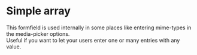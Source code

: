 # Simple array

This formfield is used internally in some places like entering mime-types in the media-picker options.  
Useful if you want to let your users enter one or many entries with any value.  

